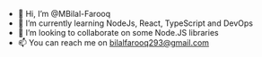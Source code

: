 - 👋 Hi, I’m @MBilal-Farooq
- 🌱 I’m currently learning NodeJs, React, TypeScript and DevOps
- 💞️ I’m looking to collaborate on some Node.JS libraries
- 📫 You can reach me on bilalfarooq293@gmail.com

<!---
MBilal-Farooq/MBilal-Farooq is a ✨ special ✨ repository because its `README.md` (this file) appears on your GitHub profile.
You can click the Preview link to take a look at your changes.
--->
